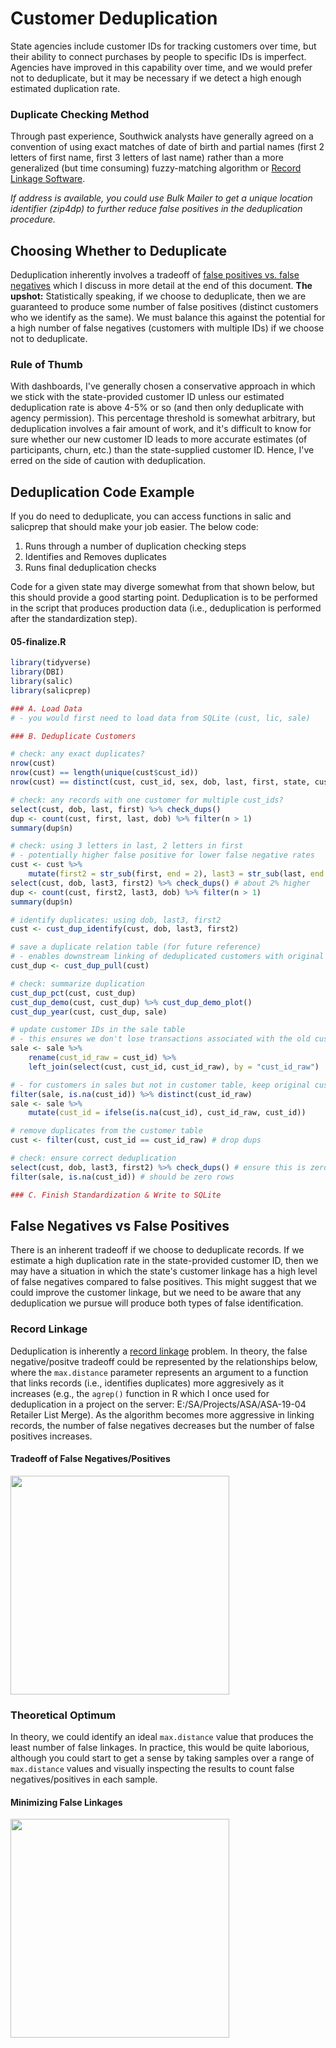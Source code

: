 
# Customer Deduplication

State agencies include customer IDs for tracking customers over time, but their ability to connect purchases by people to specific IDs is imperfect. Agencies have improved in this capability over time, and we would prefer not to deduplicate, but it may be necessary if we detect a high enough estimated duplication rate.

### Duplicate Checking Method

Through past experience, Southwick analysts have generally agreed on a convention of using exact matches of date of birth and partial names (first 2 letters of first name, first 3 letters of last name) rather than a more generalized (but time consuming) fuzzy-matching algorithm or [Record Linkage Software](https://journal.r-project.org/archive/2010/RJ-2010-017/RJ-2010-017.pdf). 

*If address is available, you could use Bulk Mailer to get a unique location identifier (zip4dp) to  further reduce false positives in the deduplication procedure.*

## Choosing Whether to Deduplicate

Deduplication inherently involves a tradeoff of [false positives vs. false negatives](#false-negatives-vs-false-positives) which I discuss in more detail at the end of this document. **The upshot:** Statistically speaking, if we choose to deduplicate, then we are guaranteed to produce some number of false positives (distinct customers who we identify as the same). We must balance this against the potential for a high number of false negatives (customers with multiple IDs) if we choose not to deduplicate.

### Rule of Thumb

With dashboards, I've generally chosen a conservative approach in which we stick with the state-provided customer ID unless our estimated deduplication rate is above 4-5% or so (and then only deduplicate with agency permission). This percentage threshold is somewhat arbitrary, but deduplication involves a fair amount of work, and it's difficult to know for sure whether our new customer ID leads to more accurate estimates (of participants, churn, etc.) than the state-supplied customer ID. Hence, I've erred on the side of caution with deduplication.

## Deduplication Code Example

If you do need to deduplicate, you can access functions in salic and salicprep that should make your job easier. The below code:

1. Runs through a number of duplication checking steps
2. Identifies and Removes duplicates
3. Runs final deduplication checks

Code for a given state may diverge somewhat from that shown below, but this should provide a good starting point. Deduplication is to be performed in the script that produces production data (i.e., deduplication is performed after the standardization step).

#### 05-finalize.R

```r
library(tidyverse)
library(DBI)
library(salic)
library(salicprep)

### A. Load Data
# - you would first need to load data from SQLite (cust, lic, sale)

### B. Deduplicate Customers

# check: any exact duplicates?
nrow(cust)
nrow(cust) == length(unique(cust$cust_id))
nrow(cust) == distinct(cust, cust_id, sex, dob, last, first, state, cust_res) %>% nrow()

# check: any records with one customer for multiple cust_ids?
select(cust, dob, last, first) %>% check_dups()
dup <- count(cust, first, last, dob) %>% filter(n > 1)
summary(dup$n)

# check: using 3 letters in last, 2 letters in first
# - potentially higher false positive for lower false negative rates
cust <- cust %>%
    mutate(first2 = str_sub(first, end = 2), last3 = str_sub(last, end = 3))
select(cust, dob, last3, first2) %>% check_dups() # about 2% higher
dup <- count(cust, first2, last3, dob) %>% filter(n > 1)
summary(dup$n) 

# identify duplicates: using dob, last3, first2
cust <- cust_dup_identify(cust, dob, last3, first2)

# save a duplicate relation table (for future reference)
# - enables downstream linking of deduplicated customers with original IDs
cust_dup <- cust_dup_pull(cust)

# check: summarize duplication
cust_dup_pct(cust, cust_dup)
cust_dup_demo(cust, cust_dup) %>% cust_dup_demo_plot()
cust_dup_year(cust, cust_dup, sale)

# update customer IDs in the sale table
# - this ensures we don't lose transactions associated with the old cust_id
sale <- sale %>%
    rename(cust_id_raw = cust_id) %>%
    left_join(select(cust, cust_id, cust_id_raw), by = "cust_id_raw")

# - for customers in sales but not in customer table, keep original cust_id
filter(sale, is.na(cust_id)) %>% distinct(cust_id_raw)
sale <- sale %>%
    mutate(cust_id = ifelse(is.na(cust_id), cust_id_raw, cust_id))

# remove duplicates from the customer table
cust <- filter(cust, cust_id == cust_id_raw) # drop dups

# check: ensure correct deduplication
select(cust, dob, last3, first2) %>% check_dups() # ensure this is zero
filter(sale, is.na(cust_id)) # should be zero rows

### C. Finish Standardization & Write to SQLite
```

## False Negatives vs False Positives

There is an inherent tradeoff if we choose to deduplicate records. If we estimate a high duplication rate in the state-provided customer ID, then we may have a situation in which the state's customer linkage has a high level of false negatives compared to false positives. This might suggest that we could improve the customer linkage, but we need to be aware that any deduplication we pursue will produce both types of false identification. 

### Record Linkage

Deduplication is inherently a [record linkage](https://en.wikipedia.org/wiki/Record_linkage) problem. In theory, the false negative/positve tradeoff could be represented by the relationships below, where the `max.distance` parameter represents an argument to a function that links records (i.e., identifies duplicates) more aggresively as it increases (e.g., the `agrep()` function in R which I once used for deduplication in a project on the server: E:/SA/Projects/ASA/ASA-19-04 Retailer List Merge). As the algorithm becomes more aggressive in linking records, the number of false negatives decreases but the number of false positives increases. 

#### Tradeoff of False Negatives/Positives

<img src="img/dedup1.png" height="350">

### Theoretical Optimum

In theory, we could identify an ideal `max.distance` value that produces the least number of false linkages. In practice, this would be quite laborious, although you could start to get a sense by taking samples over a range of `max.distance` values and visually inspecting the results to count false negatives/positives in each sample.

#### Minimizing False Linkages

<img src="img/dedup2.png" height="350">